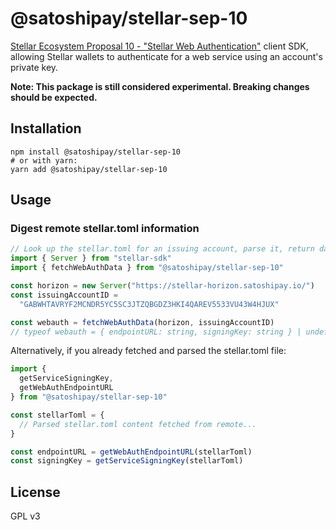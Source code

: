 # @satoshipay/stellar-sep-10

[Stellar Ecosystem Proposal 10 - "Stellar Web Authentication"](https://github.com/stellar/stellar-protocol/blob/master/ecosystem/sep-0010.md) client SDK, allowing Stellar wallets to authenticate for a web service using an account's private key.

**Note: This package is still considered experimental. Breaking changes should be expected.**

## Installation

```
npm install @satoshipay/stellar-sep-10
# or with yarn:
yarn add @satoshipay/stellar-sep-10
```

## Usage

### Digest remote stellar.toml information

```ts
// Look up the stellar.toml for an issuing account, parse it, return data
import { Server } from "stellar-sdk"
import { fetchWebAuthData } from "@satoshipay/stellar-sep-10"

const horizon = new Server("https://stellar-horizon.satoshipay.io/")
const issuingAccountID =
  "GABWHTAVRYF2MCNDR5YC5SC3JTZQBGDZ3HKI4QAREV5533VU43W4HJUX"

const webauth = fetchWebAuthData(horizon, issuingAccountID)
// typeof webauth = { endpointURL: string, signingKey: string } | undefined
```

Alternatively, if you already fetched and parsed the stellar.toml file:

```ts
import {
  getServiceSigningKey,
  getWebAuthEndpointURL
} from "@satoshipay/stellar-sep-10"

const stellarToml = {
  // Parsed stellar.toml content fetched from remote...
}

const endpointURL = getWebAuthEndpointURL(stellarToml)
const signingKey = getServiceSigningKey(stellarToml)
```

## License

GPL v3
